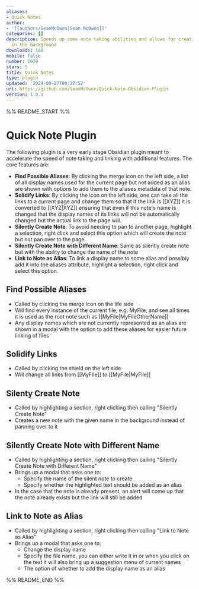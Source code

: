 ```yaml
---
aliases:
- Quick Notes
author:
- '[[authors/SeanMcOwen|Sean McOwen]]'
categories: []
description: Speeds up some note taking abilities and allows for creating notes/links
  in the background
downloads: 180
mobile: false
number: 1939
stars: 5
title: Quick Notes
type: plugin
updated: '2024-09-27T00:37:52'
url: https://github.com/SeanMcOwen/Quick-Note-Obsidian-Plugin
version: 1.0.1
---
```


%% README_START %%

# Quick Note Plugin

The following plugin is a very early stage Obsidian plugin meant to accelerate the speed of note taking and linking with additional features. The core features are:

- **Find Possible Aliases**: By clicking the merge icon on the left side, a list of all display names used for the current page but not added as an alias are shown with options to add them to the aliases metadata of that note.
- **Solidify Links**: By clicking the icon on the left side, one can take all the links to a current page and change them so that if the link is [[XYZ]] it is converted to [[XYZ|XYZ]] ensuring that even if this note's name is changed that the display names of its links will not be automatically changed but the actual link to the page will.
- **Silently Create Note**: To avoid needing to pan to another page, highlight a selection, right click and select this option which will create the note but not pan over to the page.
- **Silently Create Note with Different Name**: Same as silently create note but with the ability to change the name of the note
- **Link to Note as Alias**: To link a display name to some alias and possibly add it into the aliases attribute, highlight a selection, right click and select this option.


## Find Possible Aliases

- Called by clicking the merge icon on the life side
- Will find every instance of the current file, e.g. MyFile, and see all times it is used as the root note such as [[MyFile|MyFileOtherName]]
- Any display names which are not currently represented as an alias are shown in a modal with the option to add these aliases for easier future linking of files

## Solidify Links

- Called by clicking the shield on the left side
- Will change all links from [[MyFile]] to [[MyFile|MyFile]]

## Silenty Create Note

- Called by highlighting a section, right clicking then calling "Silently Create Note"
- Creates a new note with the given name in the background instead of panning over to it

## Silently Create Note with Different Name

- Called by highlighting a section, right clicking then calling "Silently Create Note with Different Name"
- Brings up a modal that asks one to:
    - Specify the name of the silent note to create
    - Specify whether the highlighted text should be added as an alias
- In the case that the note is already present, an alert will come up that the note already exists but the link will still be added

## Link to Note as Alias

- Called by highlighting a section, right clicking then calling "Link to Note as Alias"
- Brings up a modal that asks one to:
    - Change the display name
    - Specify the file name, you can either write it in or when you click on the text it will also bring up a suggestion menu of current names
    - The option of whether to add the display name as an alias

%% README_END %%